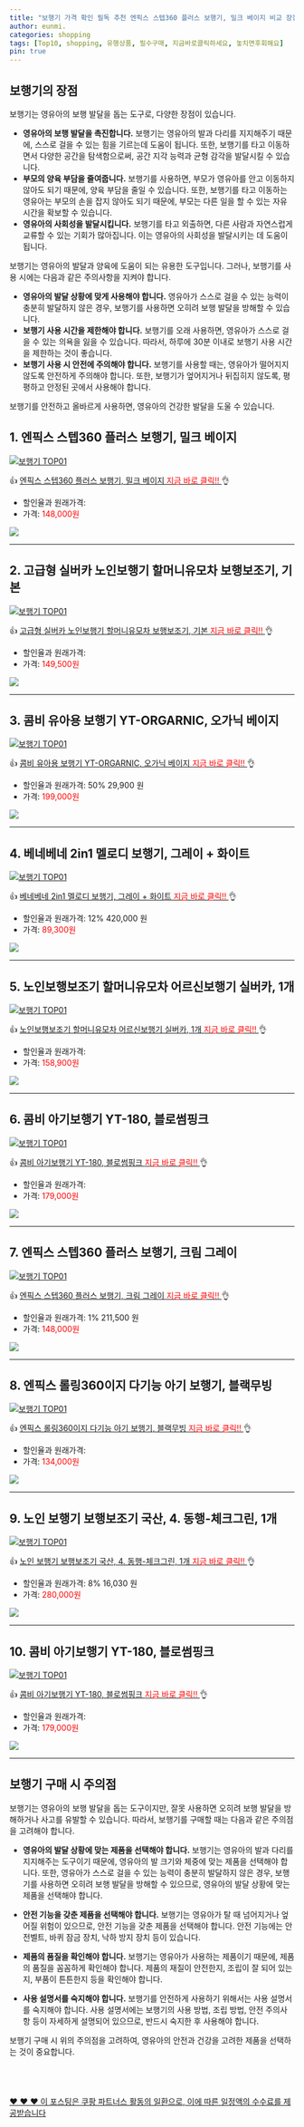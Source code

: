 ```yaml
---
title: "보행기 가격 확인 필독 추천 엔픽스 스텝360 플러스 보행기, 밀크 베이지 비교 장점 구매가이드"
author: eunmi.
categories: shopping
tags: [Top10, shopping, 유행상품, 필수구매, 지금바로클릭하세요, 놓치면후회해요]
pin: true
---
```

## 보행기의 장점

보행기는 영유아의 보행 발달을 돕는 도구로, 다양한 장점이 있습니다.

* **영유아의 보행 발달을 촉진합니다.** 보행기는 영유아의 발과 다리를 지지해주기 때문에, 스스로 걸을 수 있는 힘을 기르는데 도움이 됩니다. 또한, 보행기를 타고 이동하면서 다양한 공간을 탐색함으로써, 공간 지각 능력과 균형 감각을 발달시킬 수 있습니다.
* **부모의 양육 부담을 줄여줍니다.** 보행기를 사용하면, 부모가 영유아를 안고 이동하지 않아도 되기 때문에, 양육 부담을 줄일 수 있습니다. 또한, 보행기를 타고 이동하는 영유아는 부모의 손을 잡지 않아도 되기 때문에, 부모는 다른 일을 할 수 있는 자유 시간을 확보할 수 있습니다.
* **영유아의 사회성을 발달시킵니다.** 보행기를 타고 외출하면, 다른 사람과 자연스럽게 교류할 수 있는 기회가 많아집니다. 이는 영유아의 사회성을 발달시키는 데 도움이 됩니다.

보행기는 영유아의 발달과 양육에 도움이 되는 유용한 도구입니다. 그러나, 보행기를 사용 시에는 다음과 같은 주의사항을 지켜야 합니다.

* **영유아의 발달 상황에 맞게 사용해야 합니다.** 영유아가 스스로 걸을 수 있는 능력이 충분히 발달하지 않은 경우, 보행기를 사용하면 오히려 보행 발달을 방해할 수 있습니다.
* **보행기 사용 시간을 제한해야 합니다.** 보행기를 오래 사용하면, 영유아가 스스로 걸을 수 있는 의욕을 잃을 수 있습니다. 따라서, 하루에 30분 이내로 보행기 사용 시간을 제한하는 것이 좋습니다.
* **보행기 사용 시 안전에 주의해야 합니다.** 보행기를 사용할 때는, 영유아가 떨어지지 않도록 안전하게 주의해야 합니다. 또한, 보행기가 엎어지거나 뒤집히지 않도록, 평평하고 안정된 곳에서 사용해야 합니다.

보행기를 안전하고 올바르게 사용하면, 영유아의 건강한 발달을 도울 수 있습니다.

   

## 1. 엔픽스 스텝360 플러스 보행기, 밀크 베이지

[![보행기 TOP01](https://thumbnail7.coupangcdn.com/thumbnails/remote/230x230ex/image/retail/images/4274037541103850-8f19690f-9ffd-4533-a898-ef45bcd9723b.jpg)](https://link.coupang.com/re/AFFSDP?lptag=AF3617701&subid=GithubCoopas&pageKey=1954775944&traceid=V0-153&itemId=3321707869&vendorItemId=71308573581)


👍 [엔픽스 스텝360 플러스 보행기, 밀크 베이지 <font color=red> 지금 바로 클릭!! </font> ](https://link.coupang.com/re/AFFSDP?lptag=AF3617701&subid=GithubCoopas&pageKey=1954775944&traceid=V0-153&itemId=3321707869&vendorItemId=71308573581) 👌 


- 할인율과 원래가격: 
- 가격: <span style='color:red'>148,000원</span>

[![](/discount_price.png)](https://link.coupang.com/re/AFFSDP?lptag=AF3617701&subid=GithubCoopas&pageKey=1954775944&traceid=V0-153&itemId=3321707869&vendorItemId=71308573581)

---


   

## 2. 고급형 실버카 노인보행기 할머니유모차 보행보조기, 기본

[![보행기 TOP01](https://thumbnail9.coupangcdn.com/thumbnails/remote/230x230ex/image/vendor_inventory/715b/e11e3ad5e8c8ac8df186fab6333ca9470ecf173a1ebc58823052828be377.png)](https://link.coupang.com/re/AFFSDP?lptag=AF3617701&subid=GithubCoopas&pageKey=1966483884&traceid=V0-153&itemId=3343729732&vendorItemId=71308018494)


👍 [고급형 실버카 노인보행기 할머니유모차 보행보조기, 기본 <font color=red> 지금 바로 클릭!! </font> ](https://link.coupang.com/re/AFFSDP?lptag=AF3617701&subid=GithubCoopas&pageKey=1966483884&traceid=V0-153&itemId=3343729732&vendorItemId=71308018494) 👌 


- 할인율과 원래가격: 
- 가격: <span style='color:red'>149,500원</span>

[![](/discount_price.png)](https://link.coupang.com/re/AFFSDP?lptag=AF3617701&subid=GithubCoopas&pageKey=1966483884&traceid=V0-153&itemId=3343729732&vendorItemId=71308018494)

---


   

## 3. 콤비 유아용 보행기 YT-ORGARNIC, 오가닉 베이지

[![보행기 TOP01](https://thumbnail10.coupangcdn.com/thumbnails/remote/230x230ex/image/rs_quotation_api/i8qwgymu/9c9ae0e77c0842e79f89ff3585790e84.jpg)](https://link.coupang.com/re/AFFSDP?lptag=AF3617701&subid=GithubCoopas&pageKey=324126569&traceid=V0-153&itemId=10024686256&vendorItemId=77307644903)


👍 [콤비 유아용 보행기 YT-ORGARNIC, 오가닉 베이지 <font color=red> 지금 바로 클릭!! </font> ](https://link.coupang.com/re/AFFSDP?lptag=AF3617701&subid=GithubCoopas&pageKey=324126569&traceid=V0-153&itemId=10024686256&vendorItemId=77307644903) 👌 


- 할인율과 원래가격: 50%  29,900   원
- 가격: <span style='color:red'>199,000원</span>

[![](/discount_price.png)](https://link.coupang.com/re/AFFSDP?lptag=AF3617701&subid=GithubCoopas&pageKey=324126569&traceid=V0-153&itemId=10024686256&vendorItemId=77307644903)

---


   

## 4. 베네베네 2in1 멜로디 보행기, 그레이 + 화이트

[![보행기 TOP01](https://thumbnail10.coupangcdn.com/thumbnails/remote/230x230ex/image/rs_quotation_api/njthab9t/0647ae00b2ea4982b292cf9e9c50194d.jpg)](https://link.coupang.com/re/AFFSDP?lptag=AF3617701&subid=GithubCoopas&pageKey=6188177270&traceid=V0-153&itemId=12197009845&vendorItemId=79468016185)


👍 [베네베네 2in1 멜로디 보행기, 그레이 + 화이트 <font color=red> 지금 바로 클릭!! </font> ](https://link.coupang.com/re/AFFSDP?lptag=AF3617701&subid=GithubCoopas&pageKey=6188177270&traceid=V0-153&itemId=12197009845&vendorItemId=79468016185) 👌 


- 할인율과 원래가격: 12%  420,000   원
- 가격: <span style='color:red'>89,300원</span>

[![](/discount_price.png)](https://link.coupang.com/re/AFFSDP?lptag=AF3617701&subid=GithubCoopas&pageKey=6188177270&traceid=V0-153&itemId=12197009845&vendorItemId=79468016185)

---


   

## 5. 노인보행보조기 할머니유모차 어르신보행기 실버카, 1개

[![보행기 TOP01](https://thumbnail8.coupangcdn.com/thumbnails/remote/230x230ex/image/vendor_inventory/d919/9cd1a4c272e0c57d687fef4792f1c59c4eadef99fcfc9595e4810c637a49.png)](https://link.coupang.com/re/AFFSDP?lptag=AF3617701&subid=GithubCoopas&pageKey=6531810003&traceid=V0-153&itemId=14510400532&vendorItemId=71307917279)


👍 [노인보행보조기 할머니유모차 어르신보행기 실버카, 1개 <font color=red> 지금 바로 클릭!! </font> ](https://link.coupang.com/re/AFFSDP?lptag=AF3617701&subid=GithubCoopas&pageKey=6531810003&traceid=V0-153&itemId=14510400532&vendorItemId=71307917279) 👌 


- 할인율과 원래가격: 
- 가격: <span style='color:red'>158,900원</span>

[![](/discount_price.png)](https://link.coupang.com/re/AFFSDP?lptag=AF3617701&subid=GithubCoopas&pageKey=6531810003&traceid=V0-153&itemId=14510400532&vendorItemId=71307917279)

---


   

## 6. 콤비 아기보행기 YT-180, 블로썸핑크

[![보행기 TOP01](https://thumbnail8.coupangcdn.com/thumbnails/remote/230x230ex/image/retail/images/135794917591442-2a75a44f-9005-46a6-a90b-e7f673680f4f.jpg)](https://link.coupang.com/re/AFFSDP?lptag=AF3617701&subid=GithubCoopas&pageKey=324126569&traceid=V0-153&itemId=19469195557&vendorItemId=5492833368)


👍 [콤비 아기보행기 YT-180, 블로썸핑크 <font color=red> 지금 바로 클릭!! </font> ](https://link.coupang.com/re/AFFSDP?lptag=AF3617701&subid=GithubCoopas&pageKey=324126569&traceid=V0-153&itemId=19469195557&vendorItemId=5492833368) 👌 


- 할인율과 원래가격: 
- 가격: <span style='color:red'>179,000원</span>

[![](/discount_price.png)](https://link.coupang.com/re/AFFSDP?lptag=AF3617701&subid=GithubCoopas&pageKey=324126569&traceid=V0-153&itemId=19469195557&vendorItemId=5492833368)

---


   

## 7. 엔픽스 스텝360 플러스 보행기, 크림 그레이

[![보행기 TOP01](https://thumbnail9.coupangcdn.com/thumbnails/remote/230x230ex/image/retail/images/4274037590624891-dff824bc-ad03-4bd5-b448-7ebdb0b91158.jpg)](https://link.coupang.com/re/AFFSDP?lptag=AF3617701&subid=GithubCoopas&pageKey=1954775944&traceid=V0-153&itemId=3321707870&vendorItemId=71308573616)


👍 [엔픽스 스텝360 플러스 보행기, 크림 그레이 <font color=red> 지금 바로 클릭!! </font> ](https://link.coupang.com/re/AFFSDP?lptag=AF3617701&subid=GithubCoopas&pageKey=1954775944&traceid=V0-153&itemId=3321707870&vendorItemId=71308573616) 👌 


- 할인율과 원래가격: 1%  211,500   원
- 가격: <span style='color:red'>148,000원</span>

[![](/discount_price.png)](https://link.coupang.com/re/AFFSDP?lptag=AF3617701&subid=GithubCoopas&pageKey=1954775944&traceid=V0-153&itemId=3321707870&vendorItemId=71308573616)

---


   

## 8. 엔픽스 롤링360이지 다기능 아기 보행기, 블랙무빙

[![보행기 TOP01](https://thumbnail9.coupangcdn.com/thumbnails/remote/230x230ex/image/rs_quotation_api/a7zzm54h/754f7186ce6143dbaac9161d3b70b168.jpg)](https://link.coupang.com/re/AFFSDP?lptag=AF3617701&subid=GithubCoopas&pageKey=7188045411&traceid=V0-153&itemId=18099150337&vendorItemId=85251364528)


👍 [엔픽스 롤링360이지 다기능 아기 보행기, 블랙무빙 <font color=red> 지금 바로 클릭!! </font> ](https://link.coupang.com/re/AFFSDP?lptag=AF3617701&subid=GithubCoopas&pageKey=7188045411&traceid=V0-153&itemId=18099150337&vendorItemId=85251364528) 👌 


- 할인율과 원래가격: 
- 가격: <span style='color:red'>134,000원</span>

[![](/discount_price.png)](https://link.coupang.com/re/AFFSDP?lptag=AF3617701&subid=GithubCoopas&pageKey=7188045411&traceid=V0-153&itemId=18099150337&vendorItemId=85251364528)

---


   

## 9. 노인 보행기 보행보조기 국산, 4. 동행-체크그린, 1개

[![보행기 TOP01](https://thumbnail6.coupangcdn.com/thumbnails/remote/230x230ex/image/vendor_inventory/d523/06c44a873a6cdd4c9378200dc096ddd1e848b1a11aacb2497f1a138088b6.jpg)](https://link.coupang.com/re/AFFSDP?lptag=AF3617701&subid=GithubCoopas&pageKey=7158676084&traceid=V0-153&itemId=18011890774&vendorItemId=85168351541)


👍 [노인 보행기 보행보조기 국산, 4. 동행-체크그린, 1개 <font color=red> 지금 바로 클릭!! </font> ](https://link.coupang.com/re/AFFSDP?lptag=AF3617701&subid=GithubCoopas&pageKey=7158676084&traceid=V0-153&itemId=18011890774&vendorItemId=85168351541) 👌 


- 할인율과 원래가격: 8%  16,030   원
- 가격: <span style='color:red'>280,000원</span>

[![](/discount_price.png)](https://link.coupang.com/re/AFFSDP?lptag=AF3617701&subid=GithubCoopas&pageKey=7158676084&traceid=V0-153&itemId=18011890774&vendorItemId=85168351541)

---


   

## 10. 콤비 아기보행기 YT-180, 블로썸핑크

[![보행기 TOP01](https://thumbnail8.coupangcdn.com/thumbnails/remote/230x230ex/image/retail/images/135794917591442-2a75a44f-9005-46a6-a90b-e7f673680f4f.jpg)](https://link.coupang.com/re/AFFSDP?lptag=AF3617701&subid=GithubCoopas&pageKey=324126569&traceid=V0-153&itemId=19469195557&vendorItemId=5492833368)


👍 [콤비 아기보행기 YT-180, 블로썸핑크 <font color=red> 지금 바로 클릭!! </font> ](https://link.coupang.com/re/AFFSDP?lptag=AF3617701&subid=GithubCoopas&pageKey=324126569&traceid=V0-153&itemId=19469195557&vendorItemId=5492833368) 👌 


- 할인율과 원래가격: 
- 가격: <span style='color:red'>179,000원</span>

[![](/discount_price.png)](https://link.coupang.com/re/AFFSDP?lptag=AF3617701&subid=GithubCoopas&pageKey=324126569&traceid=V0-153&itemId=19469195557&vendorItemId=5492833368)

---
## 보행기 구매 시 주의점

보행기는 영유아의 보행 발달을 돕는 도구이지만, 잘못 사용하면 오히려 보행 발달을 방해하거나 사고를 유발할 수 있습니다. 따라서, 보행기를 구매할 때는 다음과 같은 주의점을 고려해야 합니다.

* **영유아의 발달 상황에 맞는 제품을 선택해야 합니다.** 보행기는 영유아의 발과 다리를 지지해주는 도구이기 때문에, 영유아의 발 크기와 체중에 맞는 제품을 선택해야 합니다. 또한, 영유아가 스스로 걸을 수 있는 능력이 충분히 발달하지 않은 경우, 보행기를 사용하면 오히려 보행 발달을 방해할 수 있으므로, 영유아의 발달 상황에 맞는 제품을 선택해야 합니다.

* **안전 기능을 갖춘 제품을 선택해야 합니다.** 보행기는 영유아가 탈 때 넘어지거나 엎어질 위험이 있으므로, 안전 기능을 갖춘 제품을 선택해야 합니다. 안전 기능에는 안전벨트, 바퀴 잠금 장치, 낙하 방지 장치 등이 있습니다.

* **제품의 품질을 확인해야 합니다.** 보행기는 영유아가 사용하는 제품이기 때문에, 제품의 품질을 꼼꼼하게 확인해야 합니다. 제품의 재질이 안전한지, 조립이 잘 되어 있는지, 부품이 튼튼한지 등을 확인해야 합니다.

* **사용 설명서를 숙지해야 합니다.** 보행기를 안전하게 사용하기 위해서는 사용 설명서를 숙지해야 합니다. 사용 설명서에는 보행기의 사용 방법, 조립 방법, 안전 주의사항 등이 자세하게 설명되어 있으므로, 반드시 숙지한 후 사용해야 합니다.

보행기 구매 시 위의 주의점을 고려하여, 영유아의 안전과 건강을 고려한 제품을 선택하는 것이 중요합니다.<br><br><br><br><br> [ ❤ ❤ ❤ 이 포스팅은 쿠팡 파트너스 활동의 일환으로, 이에 따른 일정액의 수수료를 제공받습니다](https://link.coupang.com/a/bcEFyh)